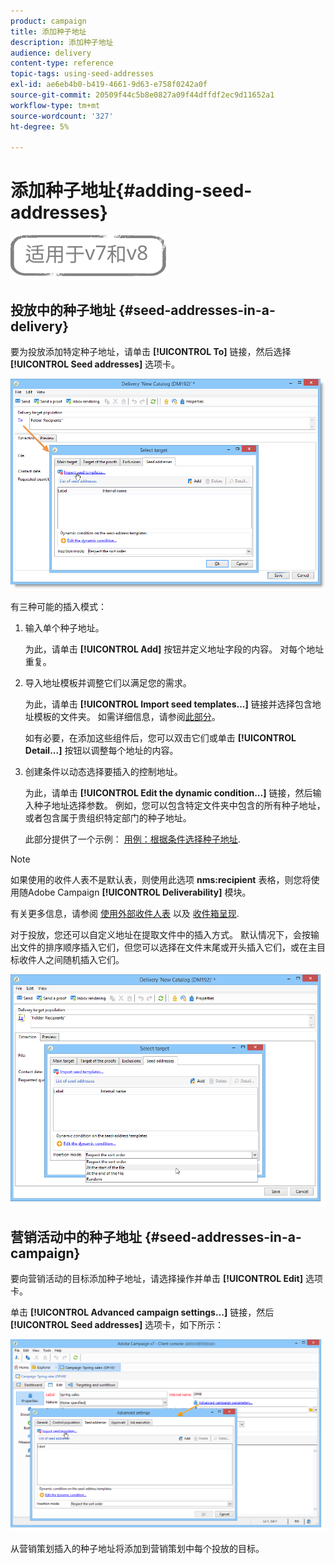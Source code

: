 ```yaml
---
product: campaign
title: 添加种子地址
description: 添加种子地址
audience: delivery
content-type: reference
topic-tags: using-seed-addresses
exl-id: ae6eb4b0-b419-4661-9d63-e758f0242a0f
source-git-commit: 20509f44c5b8e0827a09f44dffdf2ec9d11652a1
workflow-type: tm+mt
source-wordcount: '327'
ht-degree: 5%

---
```


# 添加种子地址{#adding-seed-addresses}

![](../../assets/common.svg)

## 投放中的种子地址 {#seed-addresses-in-a-delivery}

要为投放添加特定种子地址，请单击 **[!UICONTROL To]** 链接，然后选择 **[!UICONTROL Seed addresses]** 选项卡。

![](assets/s_ncs_user_edit_del_addresses_tab.png)

有三种可能的插入模式：

1. 输入单个种子地址。

   为此，请单击 **[!UICONTROL Add]** 按钮并定义地址字段的内容。 对每个地址重复。

1. 导入地址模板并调整它们以满足您的需求。

   为此，请单击 **[!UICONTROL Import seed templates...]** 链接并选择包含地址模板的文件夹。 如需详细信息，请参阅[此部分](creating-seed-addresses.md#creating-seed-address-templates)。

   如有必要，在添加这些组件后，您可以双击它们或单击 **[!UICONTROL Detail...]** 按钮以调整每个地址的内容。

1. 创建条件以动态选择要插入的控制地址。

   为此，请单击 **[!UICONTROL Edit the dynamic condition...]** 链接，然后输入种子地址选择参数。 例如，您可以包含特定文件夹中包含的所有种子地址，或者包含属于贵组织特定部门的种子地址。

   此部分提供了一个示例： [用例：根据条件选择种子地址](use-case--selecting-seed-addresses-on-criteria.md).

>[!NOTE]
>
>如果使用的收件人表不是默认表，则使用此选项 **nms:recipient** 表格，则您将使用随Adobe Campaign **[!UICONTROL Deliverability]** 模块。
>
>有关更多信息，请参阅 [使用外部收件人表](using-an-external-recipient-table.md) 以及 [收件箱呈现](inbox-rendering.md).

对于投放，您还可以自定义地址在提取文件中的插入方式。 默认情况下，会按输出文件的排序顺序插入它们，但您可以选择在文件末尾或开头插入它们，或在主目标收件人之间随机插入它们。

![](assets/s_ncs_user_edit_del_addresses_sort.png)

## 营销活动中的种子地址 {#seed-addresses-in-a-campaign}

要向营销活动的目标添加种子地址，请选择操作并单击 **[!UICONTROL Edit]** 选项卡。

单击 **[!UICONTROL Advanced campaign settings...]** 链接，然后 **[!UICONTROL Seed addresses]** 选项卡，如下所示：

![](assets/s_ncs_user_edit_op_addresses_tab.png)

从营销策划插入的种子地址将添加到营销策划中每个投放的目标。
